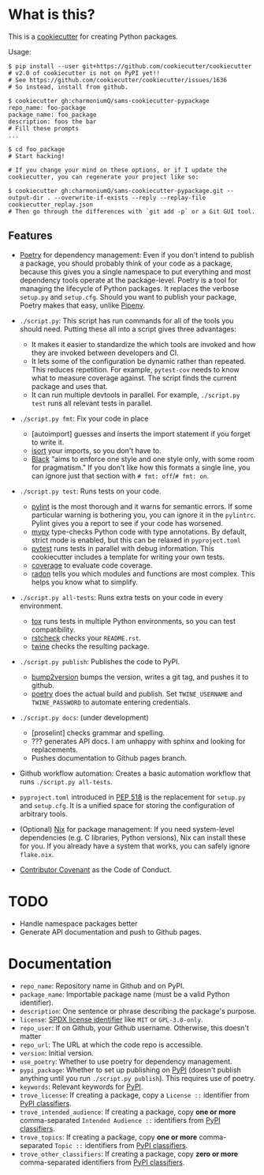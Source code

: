 # What is this?

This is a [cookiecutter] for creating Python packages.

Usage:

```shell
$ pip install --user git+https://github.com/cookiecutter/cookiecutter
# v2.0 of cookiecutter is not on PyPI yet!!
# See https://github.com/cookiecutter/cookiecutter/issues/1636
# So instead, install from github.

$ cookiecutter gh:charmoniumQ/sams-cookiecutter-pypackage
repo_name: foo-package
package_name: foo_package
description: foos the bar
# Fill these prompts
...

$ cd foo_package
# Start hacking!

# If you change your mind on these options, or if I update the cookiecutter, you can regenerate your project like so:

$ cookiecutter gh:charmoniumQ/sams-cookiecutter-pypackage.git --output-dir . --overwrite-if-exists --reply --replay-file cookiecutter_replay.json
# Then go through the differences with `git add -p` or a Git GUI tool.
```

## Features

- [Poetry] for dependency management: Even if you don't intend to publish a package, you should
  probably think of your code as a package, because this gives you a single namespace to put
  everything and most dependency tools operate at the package-level. Poetry is a tool for managing
  the lifecycle of Python packages. It replaces the verbose `setup.py` and `setup.cfg`. Should you
  want to publish your package, Poetry makes that easy, unlike [Pipenv].

- `./script.py`: This script has run commands for all of the tools you should need. Putting these
  all into a script gives three advantages:
  - It makes it easier to standardize the which tools are invoked and how they are invoked between developers and CI.
  - It lets some of the configuration be dynamic rather than repeated. This reduces repetition. For
    example, `pytest-cov` needs to know what to measure coverage against. The script finds the
    current package and uses that.
  - It can run multiple devtools in parallel. For example, `./script.py test` runs all relevant tests in parallel.

- `./script.py fmt`: Fix your code in place
   - [autoimport] guesses and inserts the import statement if you forget to write it.
   - [isort] your imports, so you don't have to.
   - [Black] "aims to enforce one style and one style only, with some room for pragmatism." If you
     don't like how this formats a single line, you can ignore just that section with `# fmt:
     off`/`# fmt: on`.

- `./script.py test`: Runs tests on your code.
  - [pylint] is the most thorough and it warns for semantic errors. If some particular warning is
    bothering you, you can ignore it in the `pylintrc`. Pylint gives you a report to see if your
    code has worsened.
  - [mypy] type-checks Python code with type annotations. By default, strict mode is enabled, but
    this can be relaxed in `pyproject.toml`
  - [pytest] runs tests in parallel with debug information. This cookiecutter includes a template
    for writing your own tests.
  - [coverage] to evaluate code coverage.
  - [radon] tells you which modules and functions are most complex. This helps you know what to
    simplify.

- `./script.py all-tests`: Runs extra tests on your code in every environment.
  - [tox] runs tests in multiple Python environments, so you can test compatibility.
  - [rstcheck] checks your `README.rst`.
  - [twine] checks the resulting package.

- `./script.py publish`: Publishes the code to PyPI.
  - [bump2version] bumps the version, writes a git tag, and pushes it to github.
  - [poetry] does the actual build and publish. Set `TWINE_USERNAME` and `TWINE_PASSWORD` to
    automate entering credentials.

- `./script.py docs`: (under development)
  - [proselint] checks grammar and spelling.
  - ??? generates API docs. I am unhappy with sphinx and looking for replacements.
  - Pushes documentation to Github pages branch.

- Github workflow automation: Creates a basic automation workflow that runs `./script.py all-tests`.

- `pyproject.toml` introduced in [PEP 518] is the replacement for `setup.py` and `setup.cfg`. It is
  a unified space for storing the configuration of arbitrary tools.

- (Optional) [Nix] for package management: If you need system-level dependencies (e.g. C libraries,
  Python versions), Nix can install these for you. If you already have a system that works, you can
  safely ignore `flake.nix`.

- [Contributor Covenant] as the Code of Conduct.

# TODO

- Handle namespace packages better
- Generate API documentation and push to Github pages.

# Documentation

- `repo_name`: Repository name in Github and on PyPI.
- `package_name`: Importable package name (must be a valid Python identifier).
- `description`: One sentence or phrase describing the package's purpose.
- `license`: [SPDX license identifier] like `MIT` or `GPL-3.0-only`.
- `repo_user`: If on Github, your Github username. Otherwise, this doesn't matter
- `repo_url`: The URL at which the code repo is accessible.
- `version`: Initial version.
- `use_poetry`: Whether to use poetry for dependency management.
- `pypi_package`: Whether to set up publishing on [PyPI] (doesn't publish anything until you run
  `./script.py publish`). This requires use of poetry.
- `keywords`: Relevant keywords for [PyPI].
- `trove_license`: If creating a package, copy a `License ::` identifier from [PyPI classifiers].
- `trove_intended_audience`: If creating a package, copy **one or more** comma-separated `Intended
  Audience ::` identifiers from [PyPI classifiers].
- `trove_topics`: If creating a package, copy **one or more** comma-separated `Topic ::`
  identifiers from [PyPI classifiers].
- `trove_other_classifiers`: If creating a package, copy **zero or more** comma-separated identifiers
  from [PyPI classifiers].

[Pipenv]: https://pipenv.pypa.io/en/latest/
[Poetry]: https://python-poetry.org/
[Contributor Covenant]:  https://www.contributor-covenant.org/
[isort]: https://github.com/timothycrosley/isort
[black]: https://github.com/psf/black
[pylint]: https://pylint.org/
[mypy]: https://mypy.readthedocs.io/en/stable/
[pytest]: https://docs.pytest.org/en/stable/
[coverage]: https://coverage.readthedocs.io/en/coverage-5.1/
[bump2version]: https://github.com/c4urself/bump2version/
[cookiecutter]: https://github.com/cookiecutter/cookiecutter
[tox]: https://tox.readthedocs.io/en/latest/
[PyPI]: pypi.org/
[radon]: https://radon.readthedocs.io/en/latest/
[PEP 518]: https://peps.python.org/pep-0518/
[rstcheck]: https://github.com/myint/rstcheck
[twine]: https://twine.readthedocs.io/en/latest/
[PyPI classifiers]: https://pypi.org/classifiers/
[Nix]: https://nixos.org/
[SPDX license identifier]: https://spdx.org/licenses/
